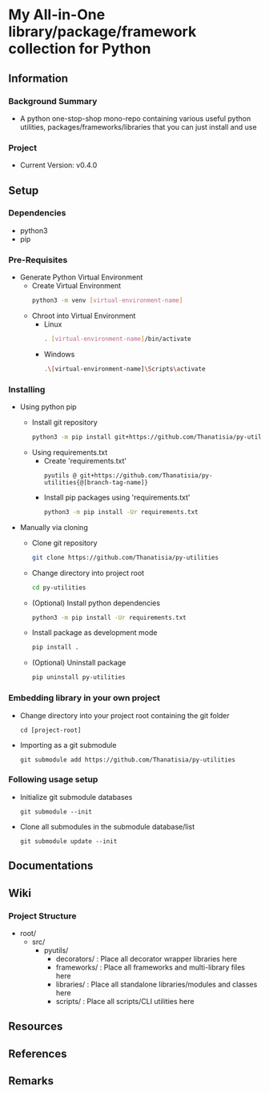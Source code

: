 # My All-in-One library/package/framework collection for Python

## Information

### Background Summary
+ A python one-stop-shop mono-repo containing various useful python utilities, packages/frameworks/libraries that you can just install and use

### Project
+ Current Version: v0.4.0

## Setup
### Dependencies
+ python3
+ pip

### Pre-Requisites
- Generate Python Virtual Environment
    - Create Virtual Environment
        ```bash
        python3 -m venv [virtual-environment-name]
        ```
    - Chroot into Virtual Environment
        - Linux
            ```bash
            . [virtual-environment-name]/bin/activate
            ```
        - Windows
            ```bash
            .\[virtual-environment-name]\Scripts\activate
            ```

### Installing
- Using python pip
    - Install git repository
        ```bash
        python3 -m pip install git+https://github.com/Thanatisia/py-utilities{@[branch-tag-name]}
        ```
    - Using requirements.txt
        - Create 'requirements.txt'
            ```
            pyutils @ git+https://github.com/Thanatisia/py-utilities{@[branch-tag-name]}
            ```
        - Install pip packages using 'requirements.txt'
            ```bash
            python3 -m pip install -Ur requirements.txt
            ```

- Manually via cloning
    - Clone git repository
        ```bash
        git clone https://github.com/Thanatisia/py-utilities
        ```
    - Change directory into project root
        ```bash
        cd py-utilities
        ```
    - (Optional) Install python dependencies
        ```bash
        python3 -m pip install -Ur requirements.txt
        ```
    - Install package as development mode
        ```bash
        pip install .
        ```
    - (Optional) Uninstall package
        ```bash
        pip uninstall py-utilities
        ```

### Embedding library in your own project
- Change directory into your project root containing the git folder
    ```console
    cd [project-root]
    ```

- Importing as a git submodule
    ```console
    git submodule add https://github.com/Thanatisia/py-utilities
    ```

### Following usage setup
- Initialize git submodule databases
    ```console
    git submodule --init
    ```

- Clone all submodules in the submodule database/list
    ```console
    git submodule update --init
    ```

## Documentations

## Wiki
### Project Structure
- root/
    - src/
        - pyutils/
            - decorators/ : Place all decorator wrapper libraries here
            - frameworks/ : Place all frameworks and multi-library files here
            - libraries/  : Place all standalone libraries/modules and classes here
            - scripts/    : Place all scripts/CLI utilities here

## Resources

## References

## Remarks

